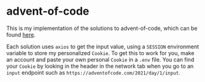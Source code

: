 # advent-of-code

This is my implementation of the solutions to advent-of-code, which can be found [here](https://adventofcode.com/).

Each solution uses `axios` to get the input value, using a `SESSION` environment variable to store my personalized `Cookie`. To get this to work for you, make an account and paste your own personal `Cookie` in a `.env` file. You can find your `Cookie` by looking in the header in the network tab when you go to an `input` endpoint such as `https://adventofcode.com/2021/day/1/input`.
